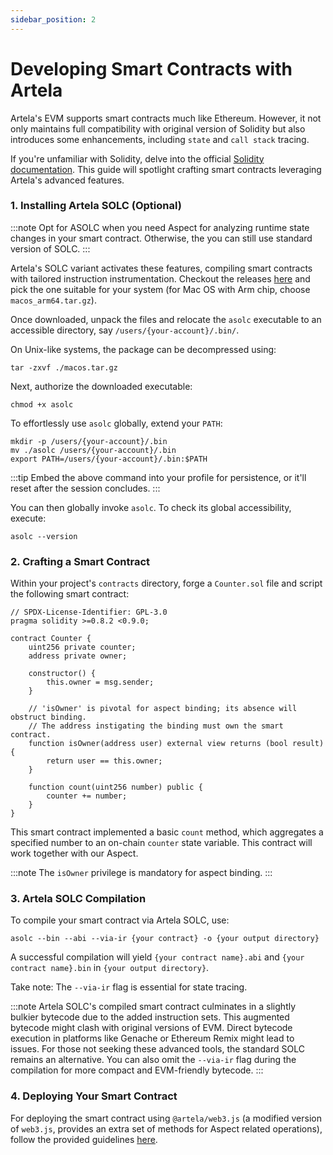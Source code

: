 ```yaml
---
sidebar_position: 2
---
```


# Developing Smart Contracts with Artela

Artela's EVM supports smart contracts much like Ethereum. However, it not only maintains full compatibility with original version of Solidity but also introduces some enhancements, including `state` and `call stack` tracing.

If you're unfamiliar with Solidity, delve into the official [Solidity documentation](https://docs.soliditylang.org/en/v0.8.21/). This guide will spotlight crafting smart contracts leveraging Artela's advanced features.

### 1. Installing Artela SOLC (Optional)

:::note
Opt for ASOLC when you need Aspect for analyzing runtime state changes in your smart contract. Otherwise, the you can still use standard version of SOLC.
:::

Artela's SOLC variant activates these features, compiling smart contracts with tailored instruction instrumentation. Checkout the releases [here](https://github.com/artela-network/solidity/releases/tag/v0.8.20-atl) and pick the one suitable for your system (for Mac OS with Arm chip, choose `macos_arm64.tar.gz`).

Once downloaded, unpack the files and relocate the `asolc` executable to an accessible directory, say `/users/{your-account}/.bin/`.

On Unix-like systems, the package can be decompressed using:

```shell
tar -zxvf ./macos.tar.gz
```

Next, authorize the downloaded executable:

```shell
chmod +x asolc
```

To effortlessly use `asolc` globally, extend your `PATH`:

```shell
mkdir -p /users/{your-account}/.bin
mv ./asolc /users/{your-account}/.bin
export PATH=/users/{your-account}/.bin:$PATH
```

:::tip
Embed the above command into your profile for persistence, or it'll reset after the session concludes.
:::

You can then globally invoke `asolc`. To check its global accessibility, execute:

```shell
asolc --version
```

### 2. Crafting a Smart Contract

Within your project's `contracts` directory, forge a `Counter.sol` file and script the following smart contract:

```tsx
// SPDX-License-Identifier: GPL-3.0
pragma solidity >=0.8.2 <0.9.0;

contract Counter {
    uint256 private counter;
    address private owner;

    constructor() {
        this.owner = msg.sender;
    }
    
    // 'isOwner' is pivotal for aspect binding; its absence will obstruct binding.
    // The address instigating the binding must own the smart contract.
    function isOwner(address user) external view returns (bool result) {
        return user == this.owner;
    }

    function count(uint256 number) public {
        counter += number;
    }
}
```
This smart contract implemented a basic `count` method, which aggregates a specified number to an on-chain `counter` state variable. This contract will work together with our Aspect.

:::note
The `isOwner` privilege is mandatory for aspect binding.
:::

### 3. Artela SOLC Compilation

To compile your smart contract via Artela SOLC, use:

```shell
asolc --bin --abi --via-ir {your contract} -o {your output directory}
```

A successful compilation will yield `{your contract name}.abi` and `{your contract name}.bin` in `{your output directory}`.

Take note: The `--via-ir` flag is essential for state tracing.

:::note
Artela SOLC's compiled smart contract culminates in a slightly bulkier bytecode due to the added instruction sets.
This augmented bytecode might clash with original versions of EVM. Direct bytecode execution in platforms like Genache or Ethereum Remix might lead to issues.
For those not seeking these advanced tools, the standard SOLC remains an alternative. You can also omit the `--via-ir` flag during the compilation for more compact and EVM-friendly bytecode.
:::

### 4. Deploying Your Smart Contract

For deploying the smart contract using `@artela/web3.js` (a modified version of `web3.js`, provides an extra set of methods for Aspect related operations), follow the provided guidelines [here](../../../develop/web3js-guide).
